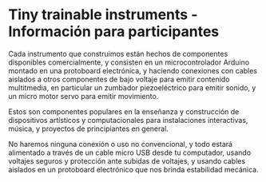 # Tiny trainable instruments - Información para participantes

Cada instrumento que construimos están hechos de componentes disponibles comercialmente, y consisten en un microcontrolador Arduino montado en una protoboard electrónica, y haciendo conexiones con cables aislados a otros componentes de bajo voltaje para emitir contenido multitmedia, en particular un zumbador piezoeléctrico para emitir sonido, y un micro motor servo para emitir movimiento.

Estos son componentes populares en la enseñanza y construcción de dispositivos artísticos y computacionales para instalaciones interactivas, música, y proyectos de principiantes en general.

No haremos ninguna conexión o uso no convencional, y todo estará alimentado a través de un cable micro USB desde tu computador, usando voltajes seguros y protección ante subidas de voltajes, y usando cables aislados en un protoboard electrónico que nos brinda estabilidad mecánica.
